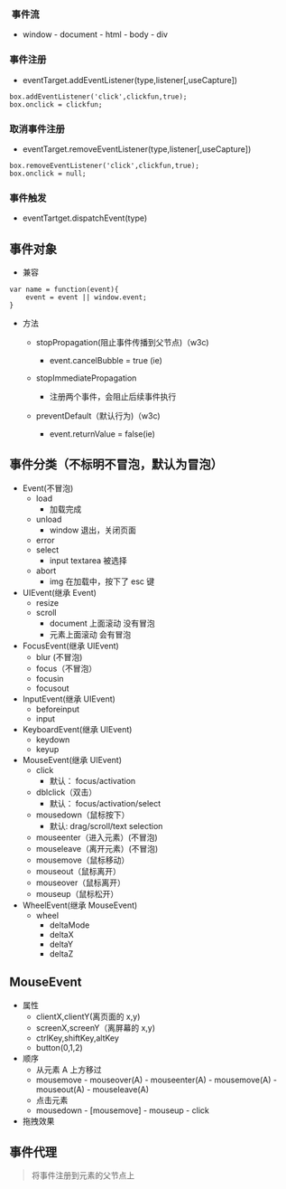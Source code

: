###  事件流
- window - document - html - body - div

### 事件注册
- eventTarget.addEventListener(type,listener[,useCapture])
```
box.addEventListener('click',clickfun,true);
box.onclick = clickfun;
```

### 取消事件注册
- eventTarget.removeEventListener(type,listener[,useCapture])
```
box.removeEventListener('click',clickfun,true);
box.onclick = null;
```

### 事件触发
- eventTartget.dispatchEvent(type)


## 事件对象
- 兼容
```
var name = function(event){
    event = event || window.event;
}

```
- 方法
    +  stopPropagation(阻止事件传播到父节点)（w3c)
        *  event.cancelBubble = true (ie)
    +  stopImmediatePropagation
        *  注册两个事件，会阻止后续事件执行

    +  preventDefault（默认行为)（w3c)
        *  event.returnValue = false(ie)

## 事件分类（不标明不冒泡，默认为冒泡）
- Event(不冒泡)
    + load 
        * 加载完成
    + unload
        *  window 退出，关闭页面
    + error
    + select
        *  input textarea 被选择
    + abort
        *  img 在加载中，按下了 esc 键
- UIEvent(继承 Event)
    + resize
    + scroll
        * document 上面滚动 没有冒泡
        * 元素上面滚动 会有冒泡
- FocusEvent(继承 UIEvent)
    + blur (不冒泡)
    + focus（不冒泡）
    + focusin
    + focusout
- InputEvent(继承 UIEvent)
    + beforeinput
    + input
- KeyboardEvent(继承 UIEvent)
    + keydown
    + keyup
- MouseEvent(继承 UIEvent)
    + click
        * 默认： focus/activation
    + dblclick（双击）
        * 默认： focus/activation/select
    + mousedown（鼠标按下）
        * 默认: drag/scroll/text selection
    + mouseenter（进入元素）(不冒泡)
    + mouseleave（离开元素）(不冒泡)
    + mousemove（鼠标移动）
    + mouseout（鼠标离开）
    + mouseover（鼠标离开）
    + mouseup（鼠标松开）
- WheelEvent(继承 MouseEvent)
    + wheel
        *  deltaMode
        *  deltaX
        *  deltaY
        *  deltaZ

## MouseEvent
- 属性
    +  clientX,clientY(离页面的 x,y)
    +  screenX,screenY（离屏幕的 x,y)
    +  ctrlKey,shiftKey,altKey
    +  button(0,1,2)
- 顺序
    + 从元素 A 上方移过
    +  mousemove - mouseover(A) - mouseenter(A) - mousemove(A) - mouseout(A) - mouseleave(A)
    +  点击元素
    + mousedown - [mousemove] - mouseup - click
- 拖拽效果


## 事件代理
> 将事件注册到元素的父节点上















